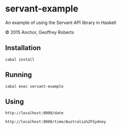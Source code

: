 # servant-example

An example of using the Servant API library in Haskell

© 2015 Anchor, Geoffrey Roberts

## Installation

`cabal install`

## Running

`cabal exec servant-example`

## Using

`http://localhost:8000/date`

`http://localhost:8000/time/Australia%2FSydney`
